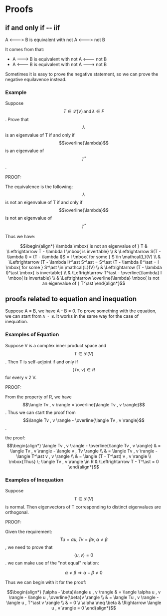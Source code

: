 <script id="MathJax-script" async src="https://cdn.jsdelivr.net/npm/mathjax@3/es5/tex-mml-chtml.js"></script>

# Proofs

## if and only if -- iif

A <---> B is equivalent with not A <---> not B

It comes from that:

* A ---> B is equivalent with not A <--- not B
* A <--- B is equivalent with not A ---> not B

Sometimes it is easy to prove the negative statement,
so we can prove the negative equilavence instead.

### Example

Suppose $$T \in \mathcal{L}(V) \, \mbox{and} \, \lambda \in F$$.
Prove that $$\lambda$$ is an eigenvalue of T if and only if
$$\overline{\lambda}$$ is an eigenvalue of $$T^\ast$$.

PROOF:

The equivalence is the following:
$$\lambda$$ is not an eigenvalue of T if and only if
$$\overline{\lambda}$$ is not an eigenvalue of $$T^\ast$$

Thus we have:

$$\begin{align*}
\lambda \mbox{ is not an eigenvalue of } T
& \Leftrightarrow T - \lambda I \mbox{ is invertable} \\
& \Leftrightarrow S(T - \lambda I) = (T - \lambda I)S = I \mbox{ for some } S \in \mathcal{L}(V) \\
& \Leftrightarrow (T - \lambda I)^\ast S^\ast = S^\ast (T - \lambda I)^\ast = I
\mbox{ for some } S^\ast \in \mathcal{L}(V) \\
& \Leftrightarrow (T - \lambda I)^\ast \mbox{ is invertable} \\
& \Leftrightarrow T^\ast - \overline{\lambda} I \mbox{ is invertable} \\
& \Leftrightarrow \overline{\lambda} \mbox{ is not an eigenvalue of } T^\ast
\end{align*}$$

## proofs related to equation and inequation

Suppose A = B, we have A - B = 0. To prove something
with the equation, we can start from `A - B`.
It works in the same way for the case of inequation.

### Examples of Equation

Suppose V is a complex inner product space
and $$T \in \mathcal{L}(V)$$. Then T is
self-adjoint if and only if $$\langle Tv , v \rangle \in R$$
for every v 2 V.

PROOF:

From the property of R, we have
$$\langle Tv , v \rangle = \overline{\langle Tv , v \rangle}$$.
Thus we can start the proof from
$$\langle Tv , v \rangle - \overline{\langle Tv , v \rangle}$$.

the proof:
$$\begin{align*}
\langle Tv , v \rangle - \overline{\langle Tv , v \rangle}
& = \langle Tv , v \rangle - \langle v , Tv \rangle \\
& = \langle Tv , v \rangle - \langle T^\ast v , v \rangle \\
& = \langle (T - T^\ast) v , v \rangle \\
\mbox{Thus} \; \langle Tv , v \rangle \in R & \Leftrightarrow T - T^\ast = 0
\end{align*}$$

### Examples of Inequation

Suppose $$T \in \mathcal{L}(V)$$ is normal.
Then eigenvectors of T corresponding to
distinct eigenvalues are orthogonal.

PROOF:

Given the requirement:
$$ Tu = \alpha u, \, Tv = \beta v, \, \alpha \neq \beta $$,
we need to prove that $$\langle u , v \rangle = 0$$.
we can make use of the "not equal" relation:

$$\alpha \neq \beta \Rightarrow \alpha - \beta \neq 0$$

Thus we can begin with it for the proof:

$$\begin{align*}
(\alpha - \beta)\langle u , v \rangle
& = \langle \alpha u , v \rangle - \langle u , \overline{\beta}v \rangle \\
& = \langle Tu , v \rangle - \langle u , T^\ast v \rangle \\
& = 0 \\
\alpha \neq \beta & \Rightarrow \langle u , v \rangle = 0
\end{align*}$$
